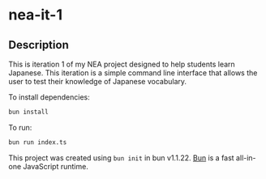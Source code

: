# nea-it-1

## Description

This is iteration 1 of my NEA project designed to help students learn Japanese. This iteration is a simple command line interface that allows the user to test their knowledge of Japanese vocabulary.

To install dependencies:

```bash
bun install
```

To run:

```bash
bun run index.ts
```

This project was created using `bun init` in bun v1.1.22. [Bun](https://bun.sh) is a fast all-in-one JavaScript runtime.
